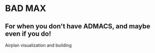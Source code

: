 # BAD MAX
## For when you don't have ADMACS, and maybe even if you do!
Airplan visualization and building
